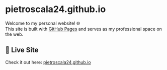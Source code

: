 # pietroscala24.github.io

Welcome to my personal website! 🌐  
This site is built with [GitHub Pages](https://pages.github.com/) and serves as my professional space on the web.

## 🔗 Live Site

Check it out here: [pietroscala24.github.io](https://pietroscala24.github.io/)



